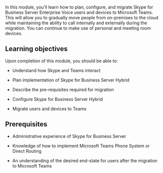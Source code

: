 In this module, you'll learn how to plan, configure, and migrate Skype for Business Server Enterprise Voice users and devices to Microsoft Teams. This will allow you to gradually move people from on-premises to the cloud while maintaining the ability to call internally and externally during the migration. You can continue to make use of personal and meeting room devices.

## Learning objectives

Upon completion of this module, you should be able to:

- Understand how Skype and Teams interact

- Plan implementation of Skype for Business Server Hybrid

- Describe the pre-requisites required for migration

- Configure Skype for Business Server Hybrid

- Migrate users and devices to Teams

## Prerequisites

- Administrative experience of Skype for Business Server

- Knowledge of how to implement Microsoft Teams Phone System or Direct Routing

- An understanding of the desired end-state for users after the migration to Microsoft Teams

